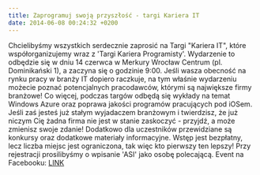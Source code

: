 ```yaml
---
title: Zaprogramuj swoją przyszłość - targi Kariera IT
date: 2014-06-08 00:24:32 +0200
---
```

Chcielibyśmy wszystkich serdecznie zaprosić na Targi "Kariera IT", które współorganizujemy wraz z 'Targi Kariera Programisty'. Wydarzenie to odbędzie się w dniu 14 czerwca w Merkury Wrocław Centrum (pl. Dominikański 1), a zaczyna się o godzinie 9:00. Jeśli wasza obecność na rynku pracy w branży IT dopiero raczkuje, na tym właśnie wydarzeniu możecie poznać potencjalnych pracodawców, którymi są największe firmy branżowe! Co więcej, podczas targów odbędą się wykłady na temat Windows Azure oraz poprawa jakości programów pracujących pod iOSem. Jeśli zaś jesteś już stałym wyjadaczem branżowym i twierdzisz, że już niczym Cię żadna firma nie jest w stanie zaskoczyć - przyjdź, a może zmienisz swoje zdanie! Dodatkowo dla uczestników przewidziane są konkursy oraz dodatkowe materiały informacyjne. Wstęp jest bezpłatny, lecz liczba miejsc jest ograniczona, tak więc kto pierwszy ten lepszy! Przy rejestracji prosilibyśmy o wpisanie 'ASI' jako osobę polecającą. Event na Facebooku: [LINK](https://www.facebook.com/events/457722667692177/559211850876591/?notif_t=plan_mall_activity)

